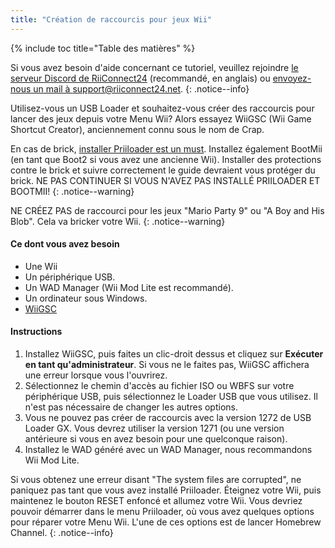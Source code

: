 ```yaml
---
title: "Création de raccourcis pour jeux Wii"
---
```


{% include toc title="Table des matières" %}

Si vous avez besoin d'aide concernant ce tutoriel, veuillez rejoindre [le serveur Discord de RiiConnect24](https://discord.gg/b4Y7jfD) (recommandé, en anglais) ou [envoyez-nous un mail à support@riiconnect24.net](mailto:support@riiconnect24.net).
{: .notice--info}

Utilisez-vous un USB Loader et souhaitez-vous créer des raccourcis pour lancer des jeux depuis votre Menu Wii? Alors essayez WiiGSC (Wii Game Shortcut Creator), anciennement connu sous le nom de Crap.

En cas de brick, [installer Priiloader est un must](/priiloader). Installez également BootMii (en tant que Boot2 si vous avez une ancienne Wii). Installer des protections contre le brick et suivre correctement le guide devraient vous protéger du brick. NE PAS CONTINUER SI VOUS N'AVEZ PAS INSTALLÉ PRIILOADER ET BOOTMII!
{: .notice--warning}

NE CRÉEZ PAS de raccourci pour les jeux "Mario Party 9" ou "A Boy and His Blob". Cela va bricker votre Wii.
{: .notice--warning}

#### Ce dont vous avez besoin

* Une Wii
* Un périphérique USB.
* Un WAD Manager (Wii Mod Lite est recommandé).
* Un ordinateur sous Windows.
* [WiiGSC](https://wiidatabase.de/downloads/pc-tools/wiigsc-ehemals-crap/)

#### Instructions

1. Installez WiiGSC, puis faites un clic-droit dessus et cliquez sur **Exécuter en tant qu'administrateur**. Si vous ne le faites pas, WiiGSC affichera une erreur lorsque vous l'ouvrirez.
2. Sélectionnez le chemin d'accès au fichier ISO ou WBFS sur votre périphérique USB, puis sélectionnez le Loader USB que vous utilisez. Il n'est pas nécessaire de changer les autres options.
3. Vous ne pouvez pas créer de raccourcis avec la version 1272 de USB Loader GX. Vous devrez utiliser la version 1271 (ou une version antérieure si vous en avez besoin pour une quelconque raison).
4. Installez le WAD généré avec un WAD Manager, nous recommandons Wii Mod Lite.

Si vous obtenez une erreur disant "The system files are corrupted", ne paniquez pas tant que vous avez installé Priiloader. Éteignez votre Wii, puis maintenez le bouton RESET enfoncé et allumez votre Wii. Vous devriez pouvoir démarrer dans le menu Priiloader, où vous avez quelques options pour réparer votre Menu Wii. L'une de ces options est de lancer Homebrew Channel.
{: .notice--info}
